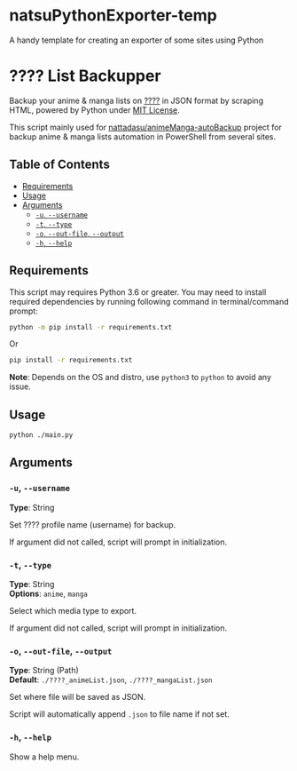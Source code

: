 # natsuPythonExporter-temp

A handy template for creating an exporter of some sites using Python

<!-- markdownlint-disable MD025-->
<!-- --------------------------------------------------------------- -->
<!-- cSpell:words ???? backupper -->
<!-- omit in toc -->
# ???? List Backupper

Backup your anime & manga lists on [????] in JSON format by scraping HTML, powered by Python under [MIT License][LICENSE].

This script mainly used for [nattadasu/animeManga-autoBackup](https://github.com/nattadasu/animeManga-autoBackup) project for backup anime & manga lists automation in PowerShell from several sites.

<!-- omit in toc -->
## Table of Contents

* [Requirements](#requirements)
* [Usage](#usage)
* [Arguments](#arguments)
  * [`-u`, `--username`](#-u---username)
  * [`-t`, `--type`](#-t---type)
  * [`-o`, `--out-file`, `--output`](#-o---out-file---output)
  * [`-h`, `--help`](#-h---help)

## Requirements

This script may requires Python 3.6 or greater. You may need to install required dependencies by running following command in terminal/command prompt:

```bash
python -m pip install -r requirements.txt
```

Or

```bash
pip install -r requirements.txt
```

**Note**: Depends on the OS and distro, use `python3` to `python` to avoid any issue.

## Usage

```bash
python ./main.py
```

## Arguments

### `-u`, `--username`

**Type**: String

Set ???? profile name (username) for backup.

If argument did not called, script will prompt in initialization.

### `-t`, `--type`

**Type**: String\
**Options**: `anime`, `manga`

Select which media type to export.

If argument did not called, script will prompt in initialization.

### `-o`, `--out-file`, `--output`

**Type**: String (Path)\
**Default**: `./????_animeList.json`, `./????_mangaList.json`

Set where file will be saved as JSON.

Script will automatically append `.json` to file name if not set.

### `-h`, `--help`

Show a help menu.

<!-- Refs -->
[????]: ''
[LICENSE]: ./LICENSE
